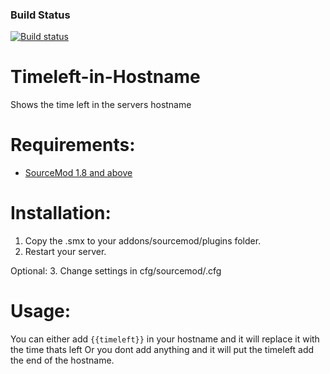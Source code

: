 ### Build Status
[![Build status](https://travis-ci.org/AzaZPPL/Timeleft-in-Hostname.svg?branch=master)](https://travis-ci.org/AzaZPPL/Timeleft-in-Hostname)

# Timeleft-in-Hostname
Shows the time left in the servers hostname

# Requirements:
* [SourceMod 1.8 and above](http://www.sourcemod.net/downloads.php)

# Installation:
1. Copy the .smx to your addons/sourcemod/plugins folder.
2. Restart your server.

Optional:
3. Change settings in cfg/sourcemod/.cfg

# Usage:
You can either add `{{timeleft}}` in your hostname and it will replace it with the time thats left
Or you dont add anything and it will put the timeleft add the end of the hostname.